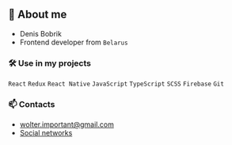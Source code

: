 ## 👋 About me

- Denis Bobrik
- Frontend developer from `Belarus`

### 🛠 Use in my projects

 `React` `Redux` `React Native` `JavaScript` `TypeScript` `SCSS` `Firebase` `Git`

### 📫 Contacts

- wolter.important@gmail.com
- [Social networks](https://taplink.cc/wolter.life)
